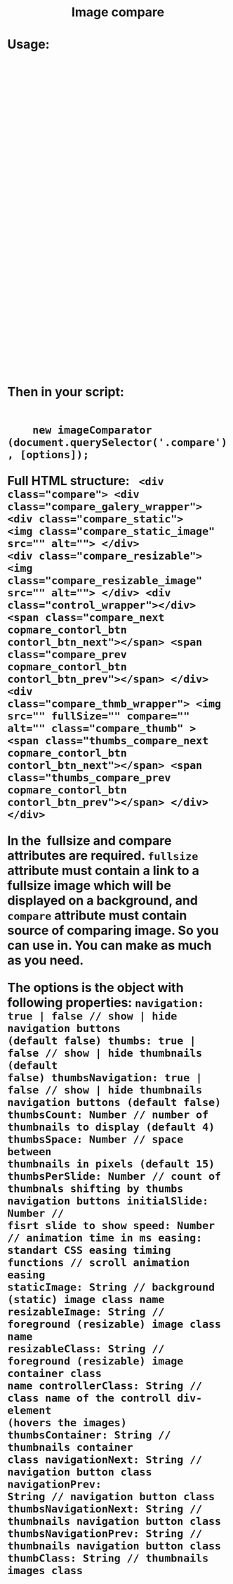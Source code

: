 <h1 align="center">Image compare<h1>
Usage:

<code>
    <head>
        <link rel="stylesheet" href="./image_compare.css">
    </head>
    <body>
        <div class="compare">
            <div class="compare_galery_wrapper">
                <div class="compare_static">
                    <img class="compare_static_image" src="" alt="">
                </div>
                <div class="compare_resizable">
                    <img class="compare_resizable_image" src="" alt="">
                </div>
                <div class="control_wrapper"></div>
            </div>
        </div>
    <script src="./image_compare.js"></script>
    </body>
</code>

Then in your script:

<code>
    new imageComparator (document.querySelector('.compare'), [options]);
</code>

Full HTML structure: 
<code>
    &lt;div class="compare"&gt;
        &lt;div class="compare_galery_wrapper"&gt;
            &lt;div class="compare_static"&gt;
                &lt;img class="compare_static_image" src="" alt=""&gt;
            &lt;/div&gt;
            &lt;div class="compare_resizable"&gt;
                &lt;img class="compare_resizable_image" src="" alt=""&gt;
            &lt;/div&gt;
            &lt;div class="control_wrapper"&gt;&lt;/div&gt;
            &lt;span class="compare_next copmare_contorl_btn contorl_btn_next"&gt;&lt;/span&gt;
            &lt;span class="compare_prev copmare_contorl_btn contorl_btn_prev"&gt;&lt;/span&gt;
        &lt;/div&gt;
        &lt;div class="compare_thmb_wrapper"&gt;
            &lt;img src=""
                fullSize=""
                compare=""
                alt=""
                class="compare_thumb"
            &gt;
            &lt;span class="thumbs_compare_next copmare_contorl_btn contorl_btn_next"&gt;&lt;/span&gt;
            &lt;span class="thumbs_compare_prev copmare_contorl_btn contorl_btn_prev"&gt;&lt;/span&gt;
        &lt;/div&gt;
    &lt;/div&gt;
</code>

In the <code><img></code> fullsize and compare attributes are required. <code>fullsize</code> attribute must contain a link to a fullsize image which will be displayed on a background, and <code>compare</code> attribute must contain source of comparing image. So you can use in. You can make as much <code><img class="compare_thumb"></code> as you need.

The options is the object with following properties: 
<code>navigation: true | false // show | hide navigation buttons (default false)
thumbs: true | false // show | hide thumbnails (default false)
thumbsNavigation:  true | false // show | hide thumbnails navigation buttons (default false)
thumbsCount: Number // number of thumbnails to display (default 4)
thumbsSpace: Number // space between thumbnails in pixels (default 15)
thumbsPerSlide: Number // count of thumbnals shifting by thumbs navigation buttons
initialSlide: Number // fisrt slide to show
speed: Number // animation time in ms
easing: standart CSS easing timing functions // scroll animation easing
staticImage: String // background (static) image class name
resizableImage: String // foreground (resizable) image class name
resizableClass: String // foreground (resizable) image container class name
controllerClass: String // class name of the controll div-element (hovers the images)
thumbsContainer: String // thumbnails container class
navigationNext: String // navigation button class
navigationPrev: String // navigation button class
thumbsNavigationNext: String // thumbnails navigation button class
thumbsNavigationPrev: String // thumbnails navigation button class
thumbClass: String // thumbnails images class</code>